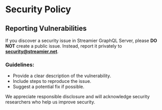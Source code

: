 # Security Policy

## Reporting Vulnerabilities

If you discover a security issue in Streamier GraphQL Server, please **DO NOT** create a public issue. Instead, report it privately to **security@streamier.net**.

### Guidelines:

- Provide a clear description of the vulnerability.
- Include steps to reproduce the issue.
- Suggest a potential fix if possible.

We appreciate responsible disclosure and will acknowledge security researchers who help us improve security.
